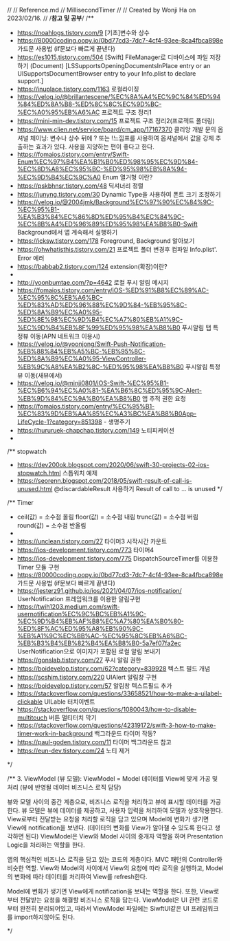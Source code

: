 //
//  Reference.md
//  MillisecondTimer
//
//  Created by Wonji Ha on 2023/02/16.
//
/**참고 및 공부**/
/**
 * https://noahlogs.tistory.com/9 [기초]변수와 상수
 * https://80000coding.oopy.io/0bd77cd3-7dc7-4cf4-93ee-8ca4fbca898e 가드문 사용법 (if문보다 빠르게 끝낸다)
 * https://es1015.tistory.com/504 [Swift] FileManager로 디바이스에 파일 저장하기 (Document) [LSSupportsOpeningDocumentsInPlace entry or an UISupportsDocumentBrowser entry to your Info.plist to declare support.]
 * https://inuplace.tistory.com/1163 로컬라이징
 * https://velog.io/@brillantescene/%EC%8A%A4%EC%9C%84%ED%94%84%ED%8A%B8-%ED%8C%8C%EC%9D%BC-%EC%A0%95%EB%A6%AC 프로젝트 구조 정리1
 * https://mini-min-dev.tistory.com/15 프로젝트 구조 정리2(프로젝트 폴더링)
 * https://www.clien.net/service/board/cm_app/17167370 클리앙 개발 문의
 옵셔널 체이닝: 변수나 상수 뒤에 ? 또는 !느낌표를 사용하여 옵셔널에서 값을 강제 추출하는 효과가 있다. 사용을 지양하는 편이 좋다고 한다.
 * https://fomaios.tistory.com/entry/Swift-Enum%EC%97%B4%EA%B1%B0%ED%98%95%EC%9D%84-%EC%8D%A8%EC%95%BC-%ED%95%98%EB%8A%94-%EC%9D%B4%EC%9C%A0 Enum 열거형 이란?
 * https://pskbhnsr.tistory.com/48 딕셔너리 정렬
 * https://junyng.tistory.com/30 Dynamic Type을 사용하여 폰트 크기 조정하기
 * https://velog.io/@2004jmk/Background%EC%97%90%EC%84%9C-%EC%95%B1-%EA%B3%84%EC%86%8D%ED%95%B4%EC%84%9C-%EC%8B%A4%ED%96%89%ED%95%98%EA%B8%B0-Swift Background에서 앱 계속해서 실행하기
 * https://icksw.tistory.com/178 Foreground, Background 알아보기
 * https://ohwhatisthis.tistory.com/21 프로젝트 폴더 변경후 컴파일 Info.plist'. Error 에러
 * https://babbab2.tistory.com/124 extension(확장)이란?
 *
 * http://yoonbumtae.com/?p=4642 로컬 푸시 알림 메시지
 * https://fomaios.tistory.com/entry/iOS-%ED%91%B8%EC%89%AC-%EC%95%8C%EB%A6%BC-%ED%83%AD%ED%96%88%EC%9D%84-%EB%95%8C-%ED%8A%B9%EC%A0%95-%ED%8E%98%EC%9D%B4%EC%A7%80%EB%A1%9C-%EC%9D%B4%EB%8F%99%ED%95%98%EA%B8%B0 푸시알림 탭 특정뷰 이동(APN 네트워크 이용시)
 * https://velog.io/@yoonjong/Swift-Push-Notification-%EB%88%84%EB%A5%BC-%EB%95%8C-%ED%8A%B9%EC%A0%95-ViewController-%EB%9C%A8%EA%B2%8C-%ED%95%98%EA%B8%B0 푸시알림 특정뷰 이동(새뷰에서)
 * https://velog.io/@minji0801/iOS-Swift-%EC%95%B1-%EC%B6%94%EC%A0%81-%EA%B6%8C%ED%95%9C-Alert-%EB%9D%84%EC%9A%B0%EA%B8%B0 앱 추적 권한 요청
 * https://fomaios.tistory.com/entry/%EC%95%B1-%EC%83%9D%EB%AA%85%EC%A3%BC%EA%B8%B0App-LifeCycle-1?category=851398 - 생명주기
 * https://hururuek-chapchap.tistory.com/149 노티피케이션
 *
 /** stopwatch
 * https://dev200ok.blogspot.com/2020/06/swift-30-projects-02-ios-stopwatch.html 스톱워치 예제
 * https://seorenn.blogspot.com/2018/05/swift-result-of-call-is-unused.html @discardableResult 사용하기 Result of call to ... is unused
 */

/** Timer
 * ceil(값) = 소수점 올림  floor(값) = 소수점 내림  trunc(값) = 소수점 버림  round(값) = 소수점 반올림
 *
 * https://unclean.tistory.com/27 타이머3 시작시간 카운트
 * https://ios-development.tistory.com/773 타이머4
 * https://ios-development.tistory.com/775 DispatchSourceTimer를 이용한 Timer 모듈 구현
 * https://80000coding.oopy.io/0bd77cd3-7dc7-4cf4-93ee-8ca4fbca898e 가드문 사용법 (if문보다 빠르게 끝낸다)
 * https://jesterz91.github.io/ios/2021/04/07/ios-notification/ UserNotification 프레임워크를 이용한 알림구현
 * https://twih1203.medium.com/swift-usernotification%EC%9C%BC%EB%A1%9C-%EC%9D%B4%EB%AF%B8%EC%A7%80%EA%B0%80-%ED%8F%AC%ED%95%A8%EB%90%9C-%EB%A1%9C%EC%BB%AC-%EC%95%8C%EB%A6%BC-%EB%B3%B4%EB%82%B4%EA%B8%B0-5a7ef07fa2ec UserNotification으로 이미지가 포함된 로컬 알림 보내기
 * https://gonslab.tistory.com/27 푸시 알림 권한
 * https://boidevelop.tistory.com/62?category=839928 텍스트 필드 개념
 * https://scshim.tistory.com/220 UIAlert 알림창 구현
 * https://boidevelop.tistory.com/57 알림창 텍스트필드 추가
 * https://stackoverflow.com/questions/33658521/how-to-make-a-uilabel-clickable UILable 터치이벤트
 * https://stackoverflow.com/questions/1080043/how-to-disable-multitouch 버튼 멀티터치 막기
 * https://stackoverflow.com/questions/42319172/swift-3-how-to-make-timer-work-in-background 백그라운드 타이머 작동?
 * https://paul-goden.tistory.com/11 타이머 백그라운드 참고
 * https://eun-dev.tistory.com/24 노티 제거

 */
 
/**
 3. ViewModel (뷰 모델):
 ViewModel = Model 데이터를 View에 맞게 가공 및 처리 (뷰에 반영될 데이터 비즈니스 로직 담당)

 뷰와 모델 사이의 중간 계층으로, 비즈니스 로직을 처리하고 뷰에 표시할 데이터를 가공한다. 뷰 모델은 뷰에 데이터를 제공하고, 사용자 입력을 처리하여 모델과 상호작용한다. View로부터 전달받는 요청을 처리할 로직을 담고 있으며 Model에 변화가 생기면 View에 notification을 보낸다. (데이터의 변화를 View가 알아챌 수 있도록 한다고 생각하면 된다) ViewModel은 View와 Model 사이의 중개자 역할을 하며 Presentation Logic을 처리하는 역할을 한다.
 
 앱의 핵심적인 비즈니스 로직을 담고 있는 코드의 계층이다. MVC 패턴의 Controller와 비슷한 역할. View와 Model의 사이에서 View의 요청에 따라 로직을 실행하고, Model의 변화에 따라 데이터를 처리하여 View를 refresh한다.

 Model에 변화가 생기면 View에게 notification을 보내는 역할을 한다. 또한, View로부터 전달받는 요청을 해결할 비즈니스 로직을 담는다. ViewModel은 UI 관련 코드로부터 완전히 분리되어있고, 따라서 ViewModel 파일에는 SiwftUI같은 UI 프레임워크를 import하지않아도 된다.


 */
